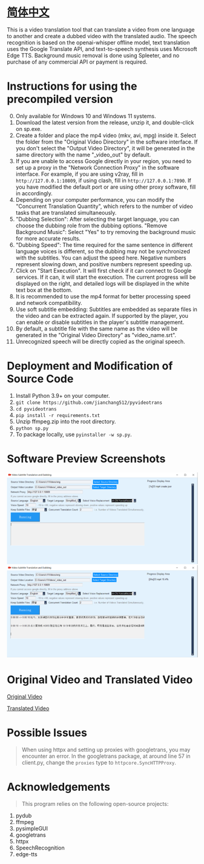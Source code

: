 # [简体中文](./README_ENG.md)

This is a video translation tool that can translate a video from one language to another and create a dubbed video with the translated audio. The speech recognition is based on the openai-whisper offline model, text translation uses the Google Translate API, and text-to-speech synthesis uses Microsoft Edge TTS. Background music removal is done using Spleeter, and no purchase of any commercial API or payment is required.

# Instructions for using the precompiled version
0. Only available for Windows 10 and Windows 11 systems.
1. Download the latest version from the release, unzip it, and double-click on sp.exe.
2. Create a folder and place the mp4 video (mkv, avi, mpg) inside it. Select the folder from the "Original Video Directory" in the software interface. If you don't select the "Output Video Directory", it will be generated in the same directory with the name "_video_out" by default.
3. If you are unable to access Google directly in your region, you need to set up a proxy in the "Network Connection Proxy" in the software interface. For example, if you are using v2ray, fill in `http://127.0.0.1:10809`, if using clash, fill in `http://127.0.0.1:7890`. If you have modified the default port or are using other proxy software, fill in accordingly.
4. Depending on your computer performance, you can modify the "Concurrent Translation Quantity", which refers to the number of video tasks that are translated simultaneously.
5. "Dubbing Selection": After selecting the target language, you can choose the dubbing role from the dubbing options. "Remove Background Music": Select "Yes" to try removing the background music for more accurate results.
6. "Dubbing Speed": The time required for the same sentence in different language voices is different, so the dubbing may not be synchronized with the subtitles. You can adjust the speed here. Negative numbers represent slowing down, and positive numbers represent speeding up.
7. Click on "Start Execution". It will first check if it can connect to Google services. If it can, it will start the execution. The current progress will be displayed on the right, and detailed logs will be displayed in the white text box at the bottom.
8. It is recommended to use the mp4 format for better processing speed and network compatibility.
9. Use soft subtitle embedding: Subtitles are embedded as separate files in the video and can be extracted again. If supported by the player, you can enable or disable subtitles in the player's subtitle management.
10. By default, a subtitle file with the same name as the video will be generated in the "Original Video Directory" as "video_name.srt".
11. Unrecognized speech will be directly copied as the original speech.

# Deployment and Modification of Source Code

1. Install Python 3.9+ on your computer.
2. `git clone https://github.com/jianchang512/pyvideotrans`
3. `cd pyvideotrans`
4. `pip install -r requirements.txt`
5. Unzip ffmpeg.zip into the root directory.
6. `python sp.py`
7. To package locally, use `pyinstaller -w sp.py`.

# Software Preview Screenshots

![](./images/en1.png)
![](./images/en2.png)

# Original Video and Translated Video

[Original Video](https://www.wonyes.org/images/raw.mp4)

[Translated Video](https://www.wonyes.org/images/new.mp4)

# Possible Issues

> When using httpx and setting up proxies with googletrans, you may encounter an error. In the googletrans package, at around line 57 in client.py, change the `proxies` type to `httpcore.SyncHTTPProxy`.

# Acknowledgements

> This program relies on the following open-source projects:

1. pydub
2. ffmpeg
3. pysimpleGUI
4. googletrans
5. httpx
6. SpeechRecognition
7. edge-tts